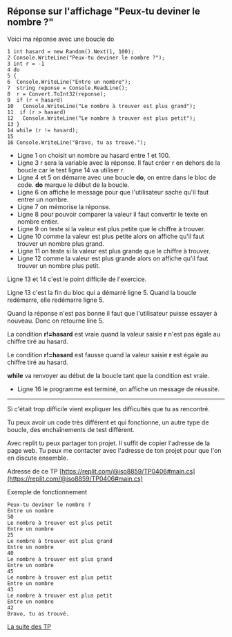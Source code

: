 ## Réponse sur l'affichage "Peux-tu deviner le nombre ?"

Voici ma réponse avec une boucle do

```
1 int hasard = new Random().Next(1, 100);
2 Console.WriteLine("Peux-tu deviner le nombre ?");
3 int r = -1
4 do
5 {
6  Console.WriteLine("Entre un nombre");
7  string reponse = Console.ReadLine();
8  r = Convert.ToInt32(reponse);
9  if (r < hasard)
10   Console.WriteLine("Le nombre à trouver est plus grand");
11  if (r > hasard)
12   Console.WriteLine("Le nombre à trouver est plus petit");
13 }
14 while (r != hasard);
15
16 Console.WriteLine("Bravo, tu as trouvé.");
```

- Ligne 1 on choisit un nombre au hasard entre 1 et 100.
- Ligne 3 r sera la variable avec la réponse. Il faut créer r en dehors de la boucle car le test ligne 14 va utiliser r.
- Ligne 4 et 5 on démarre avec une boucle **do**, on entre dans le bloc de code. **do** marque le début de la boucle.
- Ligne 6 on affiche le message pour que l'utilisateur sache qu'il faut entrer un nombre.
- Ligne 7 on mémorise la réponse.
- Ligne 8 pour pouvoir comparer la valeur il faut convertir le texte en nombre entier.
- Ligne 9 on teste si la valeur est plus petite que le chiffre à trouver.
- Ligne 10 comme la valeur est plus petite alors on affiche qu'il faut trouver un nombre plus grand.
- Ligne 11 on teste si la valeur est plus grande que le chiffre à trouver.
- Ligne 12 comme la valeur est plus grande alors on affiche qu'il faut trouver un nombre plus petit.

Ligne 13 et 14 c'est le point difficile de l'exercice.

Ligne 13 c'est la fin du bloc qui a démarré ligne 5. Quand la boucle redémarre, elle redémarre ligne 5.

Quand la réponse n'est pas bonne il faut que l'utilisateur puisse essayer à nouveau. Donc on retourne line 5.

La condition **r!=hasard** est vraie quand la valeur saisie **r** n'est pas égale au chiffre tiré au hasard.

Le condition **r!=hasard** est fausse quand la valeur saisie **r** est égale au chiffre tiré au hasard.

**while** va renvoyer au début de la boucle tant que la condition est vraie.

- Ligne 16 le programme est terminé, on affiche un message de réussite.

***
Si c'était trop difficile vient expliquer les difficultés que tu as rencontré.

Tu peux avoir un code très différent et qui fonctionne, un autre type de boucle, des enchaînements de test différent.

Avec replit tu peux partager ton projet. Il suffit de copier l'adresse de la page web. Tu peux me contacter avec l'adresse de ton projet pour que l'on en discute ensemble.

Adresse de ce TP [https://replit.com/@iso8859/TP0406#main.cs](https://replit.com/@iso8859/TP0406#main.cs)

Exemple de fonctionnement
```
Peux-tu deviner le nombre ?
Entre un nombre
50
Le nombre à trouver est plus petit
Entre un nombre
25
Le nombre à trouver est plus grand
Entre un nombre
40
Le nombre à trouver est plus grand
Entre un nombre
45
Le nombre à trouver est plus petit
Entre un nombre
43
Le nombre à trouver est plus petit
Entre un nombre
42
Bravo, tu as trouvé.
```

[La suite des TP](../TP05/05_TP.md)
